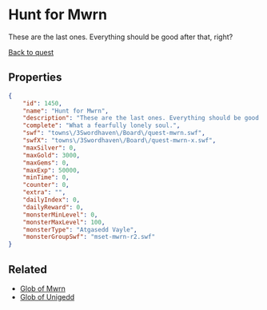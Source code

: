 # Hunt for Mwrn

These are the last ones. Everything should be good after that, right?

[Back to quest](../quests.md)

## Properties

```json
{
    "id": 1450,
    "name": "Hunt for Mwrn",
    "description": "These are the last ones. Everything should be good after that, right?",
    "complete": "What a fearfully lonely soul.",
    "swf": "towns\/3Swordhaven\/Board\/quest-mwrn.swf",
    "swfX": "towns\/3Swordhaven\/Board\/quest-mwrn-x.swf",
    "maxSilver": 0,
    "maxGold": 3000,
    "maxGems": 0,
    "maxExp": 50000,
    "minTime": 0,
    "counter": 0,
    "extra": "",
    "dailyIndex": 0,
    "dailyReward": 0,
    "monsterMinLevel": 0,
    "monsterMaxLevel": 100,
    "monsterType": "Atgasedd Vayle",
    "monsterGroupSwf": "mset-mwrn-r2.swf"
}
```

## Related

- [Glob of Mwrn](../items/17534-glob-of-mwrn.md)
- [Glob of Unigedd](../items/17535-glob-of-unigedd.md)

